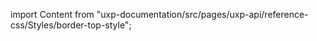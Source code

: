 
import Content from "uxp-documentation/src/pages/uxp-api/reference-css/Styles/border-top-style";

<Content query="product=xd"/>
